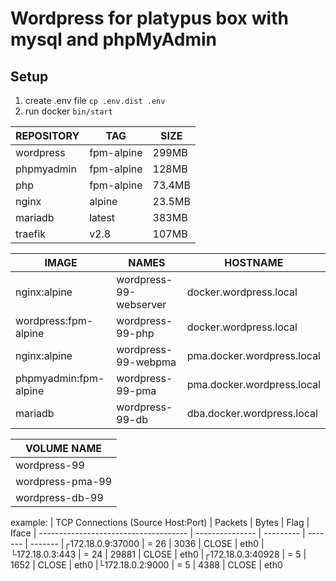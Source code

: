 # Wordpress for platypus box with mysql and phpMyAdmin

## Setup
1) create .env file ```cp .env.dist .env```
2) run docker ```bin/start```


| REPOSITORY       |  TAG       | SIZE
| ---------------- | ---------- | -------
| wordpress        | fpm-alpine | 299MB
| phpmyadmin       | fpm-alpine | 128MB
| php              | fpm-alpine | 73.4MB
| nginx            | alpine     | 23.5MB
| mariadb          | latest     | 383MB
| traefik          | v2.8       | 107MB

| IMAGE                 | NAMES                     | HOSTNAME
| --------------------- | --------------------------| ---------------------------
| nginx:alpine          | wordpress-99-webserver    | docker.wordpress.local
| wordpress:fpm-alpine  | wordpress-99-php          | docker.wordpress.local
| nginx:alpine          | wordpress-99-webpma       | pma.docker.wordpress.local
| phpmyadmin:fpm-alpine | wordpress-99-pma          | pma.docker.wordpress.local
| mariadb               | wordpress-99-db           | dba.docker.wordpress.local

| VOLUME NAME
| -----------------
| wordpress-99
| wordpress-pma-99
| wordpress-db-99

example:
| TCP Connections (Source Host:Port)    |      Packets    |    Bytes  |  Flag   |  Iface
| ------------------------------------- | --------------- | --------- | ------- | -------
|┌172.18.0.9:37000                      |    =       26   |     3036  |  CLOSE  |  eth0
|└172.18.0.3:443                        |    =       24   |    29881  |  CLOSE  |  eth0
|┌172.18.0.3:40928                      |    =        5   |     1652  |  CLOSE  |  eth0
|└172.18.0.2:9000                       |    =        5   |     4388  |  CLOSE  |  eth0

